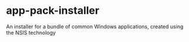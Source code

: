 # app-pack-installer
An installer for a bundle of common Windows applications, created using the NSIS technology
